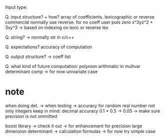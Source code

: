 Input type:

Q. input structure? + how?
array of coefficients. lexicographic or reverse
commercial normally use reverse.
for no coeff user puts zero
x^3yz^2 + 3xy^3 -> based on indexing on lexic or reverse lex

Q. string? -> normally str in c/c++

Q. expectations?
accuracy of computation

Q. output structure? -> coeff list

Q. what kind of future computation:
polynom arithmatic in multvar
determinant comp -> for now univariate case


# note
when doing det. -> when testing -> accuracy
for random real number not only integers
keep in mind: decimal accuracy
0.1 * 0.5 -> 0.05 -> make sure precision is not ommitted

boost library -> check it out -> for enhancement for precision
large dimension determinant -> calculation formulas
-> for now try simple case
